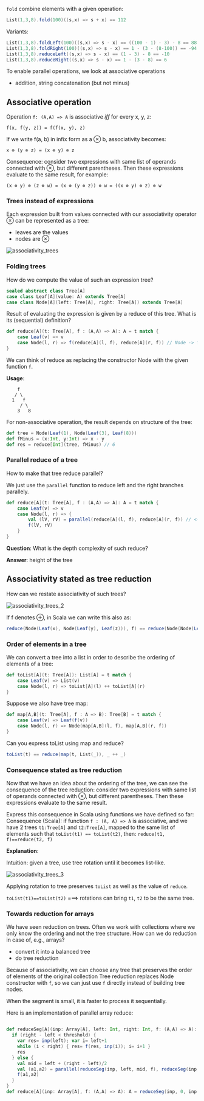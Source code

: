`fold` combine elements with a given operation:
```scala
List(1,3,8).fold(100)((s,x) => s + x) == 112
```
Variants:
```scala
List(1,3,8).foldLeft(100)((s,x) => s - x) == ((100 - 1) - 3) - 8 == 88 // folds from left
List(1,3,8).foldRight(100)((s,x) => s - x) == 1 - (3 - (8-100)) == -94 // folds from right
List(1,3,8).reduceLeft((s,x) => s - x) == (1 - 3) - 8 == -10
List(1,3,8).reduceRight((s,x) => s - x) == 1 - (3 - 8) == 6
```
To enable parallel operations, we look at associative operations

* addition, string concatenation (but not minus)

## Associative operation

Operation `f: (A,A) => A` is associative _iff_ for every x, y, z: 
```
f(x, f(y, z)) = f(f(x, y), z)
```

If we write f(a, b) in infix form as a ⊗ b, associativity becomes: 
```
x ⊗ (y ⊗ z) = (x ⊗ y) ⊗ z
```

Consequence: consider two expressions with same list of operands connected with ⊗, but different parentheses. Then these expressions evaluate to the same result, for example: 
```
(x ⊗ y) ⊗ (z ⊗ w) = (x ⊗ (y ⊗ z)) ⊗ w = ((x ⊗ y) ⊗ z) ⊗ w
```

### Trees instead of expressions

Each expression built from values connected with our associativity operator ⊗ can be represented as a tree:
* leaves are the values
* nodes are ⊗

![associativity_trees](https://github.com/rohitvg/scala-parallel-programming-3/blob/master/resources/images/associativity_trees.png)

### Folding trees

How do we compute the value of such an expression tree?

``` scala
sealed abstract class Tree[A]
case class Leaf[A](value: A) extends Tree[A]
case class Node[A](left: Tree[A], right: Tree[A]) extends Tree[A]
```
Result of evaluating the expression is given by a reduce of this tree. What is its (sequential) definition?

```scala
def reduce[A](t: Tree[A], f : (A,A) => A): A = t match {
    case Leaf(v) => v
    case Node(l, r) => f(reduce[A](l, f), reduce[A](r, f)) // Node -> function f
}
```
We can think of reduce as replacing the constructor Node with the given function `f`.

**Usage**:
```
    f
   / \
  1   f
     / \
    3   8

```
For non-associative operation, the result depends on structure of the tree:
```scala
def tree = Node(Leaf(1), Node(Leaf(3), Leaf(8)))
def fMinus = (x:Int, y:Int) => x - y
def res = reduce[Int](tree, fMinus) // 6
```

### Parallel reduce of a tree

How to make that tree reduce parallel?

We just use the `parallel` function to reduce left and the right branches parallely.
```scala
def reduce[A](t: Tree[A], f : (A,A) => A): A = t match {
    case Leaf(v) => v
    case Node(l, r) => {
        val (lV, rV) = parallel(reduce[A](l, f), reduce[A](r, f)) // <----
        f(lV, rV)
    }
}
```
**Question**: What is the depth complexity of such reduce?

**Answer**: height of the tree

## Associativity stated as tree reduction

How can we restate associativity of such trees?

![associativity_trees_2](https://github.com/rohitvg/scala-parallel-programming-3/blob/master/resources/images/associativity_trees_2.png)

If f denotes ⊕, in Scala we can write this also as:
```scala
reduce(Node(Leaf(x), Node(Leaf(y), Leaf(z))), f) == reduce(Node(Node(Leaf(x), Leaf(y)), Leaf(z)), f)
```

### Order of elements in a tree

We can convert a tree into a list in order to describe the ordering of elements of a tree:
```scala
def toList[A](t: Tree[A]): List[A] = t match {
    case Leaf(v) => List(v)
    case Node(l, r) => toList[A](l) ++ toList[A](r) 
}
```
Suppose we also have tree map:
```scala
def map[A,B](t: Tree[A], f : A => B): Tree[B] = t match {
    case Leaf(v) => Leaf(f(v))
    case Node(l, r) => Node(map[A,B](l, f), map[A,B](r, f)) 
}
```
Can you express toList using map and reduce?
```scala
toList(t) == reduce(map(t, List(_)), _ ++ _)
```

### Consequence stated as tree reduction

Now that we have an idea about the ordering of the tree, we can see the consequence of the tree reduction: consider two expressions with same list of operands connected with ⊗, but different parentheses. Then these expressions evaluate to the same result. 

Express this consequence in Scala using functions we have defined so far: Consequence (Scala): if function `f : (A, A) => A` is associative, and we have 2 trees `t1:Tree[A]` and `t2:Tree[A]`, mapped to the same list of elements such that `toList(t1) == toList(t2)`, then: `reduce(t1, f)==reduce(t2, f)`

**Explanation**:

Intuition: given a tree, use tree rotation until it becomes list-like.

![associativity_trees_3](https://github.com/rohitvg/scala-parallel-programming-3/blob/master/resources/images/associativity_trees_3.png)

Applying rotation to tree preserves `toList` as well as the value of `reduce`.

`toList(t1)==toList(t2)` ===> rotations can bring `t1`, `t2` to be the same tree.

### Towards reduction for arrays

We have seen reduction on trees. Often we work with collections where we only know the ordering and not
the tree structure. How can we do reduction in case of, e.g., arrays?

* convert it into a balanced tree
* do tree reduction

Because of associativity, we can choose any tree that preserves the order of elements of the original collection Tree reduction replaces Node constructor with `f`, so we can just use `f` directly instead of building tree nodes.

When the segment is small, it is faster to process it sequentially.

Here is an implementation of parallel array reduce:

```scala

def reduceSeg[A](inp: Array[A], left: Int, right: Int, f: (A,A) => A): A = {
  if (right - left < threshold) {
    var res= inp(left); var i= left+1
    while (i < right) { res= f(res, inp(i)); i= i+1 }
    res
  } else {
    val mid = left + (right - left)/2
    val (a1,a2) = parallel(reduceSeg(inp, left, mid, f), reduceSeg(inp, mid, right, f))
    f(a1,a2)
  }
}
def reduce[A](inp: Array[A], f: (A,A) => A): A = reduceSeg(inp, 0, inp.length, f)
```
